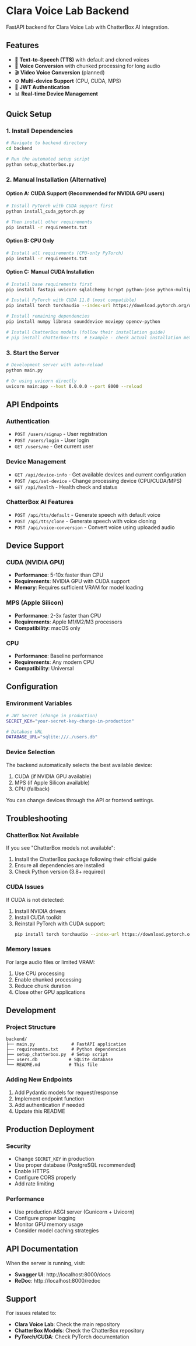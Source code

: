 # Clara Voice Lab Backend

FastAPI backend for Clara Voice Lab with ChatterBox AI integration.

## Features

- 🎤 **Text-to-Speech (TTS)** with default and cloned voices
- 🔄 **Voice Conversion** with chunked processing for long audio
- 🎬 **Video Voice Conversion** (planned)
- ⚙️ **Multi-device Support** (CPU, CUDA, MPS)
- 🔐 **JWT Authentication**
- 📊 **Real-time Device Management**

## Quick Setup

### 1. Install Dependencies

```bash
# Navigate to backend directory
cd backend

# Run the automated setup script
python setup_chatterbox.py
```

### 2. Manual Installation (Alternative)

#### Option A: CUDA Support (Recommended for NVIDIA GPU users)
```bash
# Install PyTorch with CUDA support first
python install_cuda_pytorch.py

# Then install other requirements
pip install -r requirements.txt
```

#### Option B: CPU Only
```bash
# Install all requirements (CPU-only PyTorch)
pip install -r requirements.txt
```

#### Option C: Manual CUDA Installation
```bash
# Install base requirements first
pip install fastapi uvicorn sqlalchemy bcrypt python-jose python-multipart

# Install PyTorch with CUDA 11.8 (most compatible)
pip install torch torchaudio --index-url https://download.pytorch.org/whl/cu118

# Install remaining dependencies
pip install numpy librosa sounddevice moviepy opencv-python

# Install ChatterBox models (follow their installation guide)
# pip install chatterbox-tts  # Example - check actual installation method
```

### 3. Start the Server

```bash
# Development server with auto-reload
python main.py

# Or using uvicorn directly
uvicorn main:app --host 0.0.0.0 --port 8000 --reload
```

## API Endpoints

### Authentication
- `POST /users/signup` - User registration
- `POST /users/login` - User login
- `GET /users/me` - Get current user

### Device Management
- `GET /api/device-info` - Get available devices and current configuration
- `POST /api/set-device` - Change processing device (CPU/CUDA/MPS)
- `GET /api/health` - Health check and status

### ChatterBox AI Features
- `POST /api/tts/default` - Generate speech with default voice
- `POST /api/tts/clone` - Generate speech with voice cloning
- `POST /api/voice-conversion` - Convert voice using uploaded audio

## Device Support

### CUDA (NVIDIA GPU)
- **Performance**: 5-10x faster than CPU
- **Requirements**: NVIDIA GPU with CUDA support
- **Memory**: Requires sufficient VRAM for model loading

### MPS (Apple Silicon)
- **Performance**: 2-3x faster than CPU
- **Requirements**: Apple M1/M2/M3 processors
- **Compatibility**: macOS only

### CPU
- **Performance**: Baseline performance
- **Requirements**: Any modern CPU
- **Compatibility**: Universal

## Configuration

### Environment Variables
```bash
# JWT Secret (change in production)
SECRET_KEY="your-secret-key-change-in-production"

# Database URL
DATABASE_URL="sqlite:///./users.db"
```

### Device Selection
The backend automatically selects the best available device:
1. CUDA (if NVIDIA GPU available)
2. MPS (if Apple Silicon available)
3. CPU (fallback)

You can change devices through the API or frontend settings.

## Troubleshooting

### ChatterBox Not Available
If you see "ChatterBox models not available":
1. Install the ChatterBox package following their official guide
2. Ensure all dependencies are installed
3. Check Python version (3.8+ required)

### CUDA Issues
If CUDA is not detected:
1. Install NVIDIA drivers
2. Install CUDA toolkit
3. Reinstall PyTorch with CUDA support:
   ```bash
   pip install torch torchaudio --index-url https://download.pytorch.org/whl/cu118
   ```

### Memory Issues
For large audio files or limited VRAM:
1. Use CPU processing
2. Enable chunked processing
3. Reduce chunk duration
4. Close other GPU applications

## Development

### Project Structure
```
backend/
├── main.py              # FastAPI application
├── requirements.txt     # Python dependencies
├── setup_chatterbox.py  # Setup script
├── users.db            # SQLite database
└── README.md           # This file
```

### Adding New Endpoints
1. Add Pydantic models for request/response
2. Implement endpoint function
3. Add authentication if needed
4. Update this README

## Production Deployment

### Security
- Change `SECRET_KEY` in production
- Use proper database (PostgreSQL recommended)
- Enable HTTPS
- Configure CORS properly
- Add rate limiting

### Performance
- Use production ASGI server (Gunicorn + Uvicorn)
- Configure proper logging
- Monitor GPU memory usage
- Consider model caching strategies

## API Documentation

When the server is running, visit:
- **Swagger UI**: http://localhost:8000/docs
- **ReDoc**: http://localhost:8000/redoc

## Support

For issues related to:
- **Clara Voice Lab**: Check the main repository
- **ChatterBox Models**: Check the ChatterBox repository
- **PyTorch/CUDA**: Check PyTorch documentation
